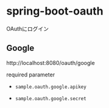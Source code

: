 # spring-boot-oauth

OAuthにログイン

## Google

http://localhost:8080/oauth/google

required parameter

- `sample.oauth.google.apikey`

- `sample.oauth.google.secret`
